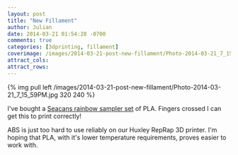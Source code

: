 ```yaml
---
layout: post
title: "New Fillament"
author: Julian
date: 2014-03-21 01:54:28 -0700
comments: true
categories: [3dprinting, fillament]
coverimage: /images/2014-03-21-post-new-fillament/Photo-2014-03-21_7_15_59PM.jpg
attract_cols:
attract_rows:
---
```

{% img pull left /images/2014-03-21-post-new-fillament/Photo-2014-03-21_7_15_59PM.jpg 320 240 %}

I've bought a [Seacans rainbow sampler set](http://seacans.com/) of PLA. Fingers crossed I can get this to print correctly!

<!-- more --> 

ABS is just too hard to use reliably on our Huxley RepRap 3D printer. I'm hoping that PLA, with it's lower temperature requirements, proves easier to work with.

